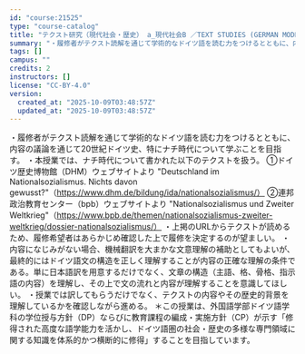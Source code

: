 ```yaml
---
id: "course:21525"
type: "course-catalog"
title: "テクスト研究（現代社会・歴史） a_現代社会B ／TEXT STUDIES (GERMAN MODERN SOCIETY AND HISTORY) a"
summary: "・履修者がテクスト読解を通じて学術的なドイツ語を読む力をつけるとともに、内容の議論を通じて20世紀ドイツ史、特にナチ時代について学ぶことを目指す。 ・本授業では、ナチ時代について書かれた以下のテクストを扱う。 ①ドイツ歴史博物館（DHM）ウ…"
tags: []
campus: ""
credits: 2
instructors: []
license: "CC-BY-4.0"
version:
  created_at: "2025-10-09T03:48:57Z"
  updated_at: "2025-10-09T03:48:57Z"
---
```

・履修者がテクスト読解を通じて学術的なドイツ語を読む力をつけるとともに、内容の議論を通じて20世紀ドイツ史、特にナチ時代について学ぶことを目指す。 ・本授業では、ナチ時代について書かれた以下のテクストを扱う。 ①ドイツ歴史博物館（DHM）ウェブサイトより "Deutschland im Nationalsozialismus. Nichts davon gewusst?"（https://www.dhm.de/bildung/ida/nationalsozialismus/） ②連邦政治教育センター（bpb）ウェブサイトより "Nationalsozialismus und Zweiter Weltkrieg"（https://www.bpb.de/themen/nationalsozialismus-zweiter-weltkrieg/dossier-nationalsozialismus/） ・上掲のURLからテクストが読めるため、履修希望者はあらかじめ確認した上で履修を決定するのが望ましい。 ・内容になじみがない場合、機械翻訳を大まかな文意理解の補助としてもよいが、最終的にはドイツ語文の構造を正しく理解することが内容の正確な理解の条件である。単に日本語訳を用意するだけでなく、文章の構造（主語、格、骨格、指示語の内容）を理解し、その上で文の流れと内容が理解することを意識してほしい。 ・授業では訳してもらうだけでなく、テクストの内容やその歴史的背景を理解しているかを確認しながら進める。 ＊この授業は、外国語学部ドイツ語学科の学位授与方針（DP）ならびに教育課程の編成・実施方針（CP）が示す「修得された高度な語学能力を活かし、ドイツ語圏の社会・歴史の多様な専門領域に関する知識を体系的かつ横断的に修得」することを目指しています。
